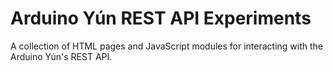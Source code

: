 Arduino Yún REST API Experiments
================================
A collection of HTML pages and JavaScript modules for interacting with the Arduino Yún's REST API.
